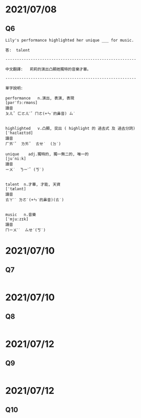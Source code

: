# 2021/07/08
## Q6
```
Lily's performance highlighted her unique ___ for music.

答:  talent

---------------------------------------------------------

中文翻譯:   莉莉的演出凸顯她獨特的音樂才華。

---------------------------------------------------------

單字說明:

performance   n.演出, 表演, 表現
[pərˈfɔːrməns]
讀音
ㄆㄦˇ ㄈㄛㄦˋˇ ㄇㄜ(+ㄣ˙的鼻音) ㄙ˙


highlighted   v.凸顯, 突出 ( highlight 的 過去式 及 過去分詞)
[ˈhaɪlaɪtɪd]
讀音
ㄏㄞˋˇ  ㄌㄞˇ  ㄊㄝ˙  (ㄉ˙)

unique    adj.獨特的, 獨一無二的, 唯一的
[juˈniːk]
讀音
ㄧㄨ˙  ㄋㄧˋˇ (ㄎ˙)


talent  n.才華, 才能, 天資
[ˈtælənt]
讀音
ㄊㄚˋ˙ ㄌㄜ˙(+ㄣ˙的鼻音)(ㄊ˙)


music   n.音樂
[ˈmjuːzɪk]
讀音
ㄇㄧㄨˋ˙  ㄙㄝ˙(ㄎ˙)

```

# 2021/07/10
## Q7
```

```

# 2021/07/10
## Q8
```

```

# 2021/07/12
## Q9
```

```

# 2021/07/12
## Q10
```

```
